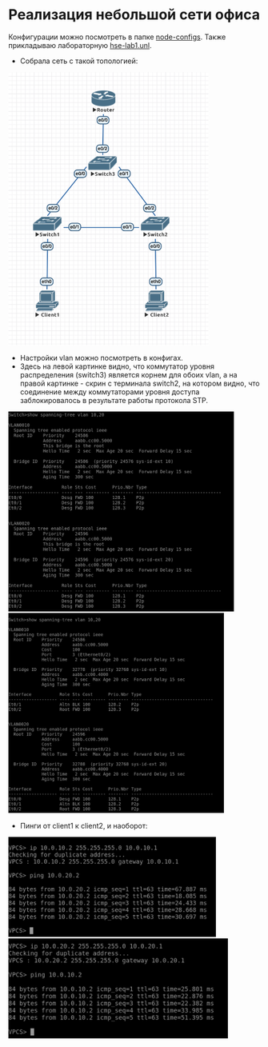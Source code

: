 # Реализация небольшой сети офиса

Конфигурации можно посмотреть в папке [node-configs](node-configs). Также прикладываю лабораторную [hse-lab1.unl](hse-lab1.unl).

- Собрала сеть с такой топологией:
<!-- ![topology](images/topology.png) -->
<img src="images/topology.png" width="400">

- Настройки vlan можно посмотреть в конфигах.
- Здесь на левой картинке видно, что коммутатор уровня распределения (switch3) является корнем для обоих vlan, а на правой картинке - скрин с терминала switch2, на котором видно, что соединение между коммутаторами уровня доступа заблокировалось в результате работы протокола STP.

<img src="images/switch3-spanning-tree.png" height="400"> <img src="images/switch2-spanning-tree.png" height="400">

- Пинги от client1 к client2, и наоборот:

<img src="images/ping-1.png" height="200"> <img src="images/ping-2.png" height="200">
